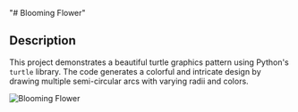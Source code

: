 "# Blooming Flower" 


## Description
This project demonstrates a beautiful turtle graphics pattern using Python's `turtle` library.
The code generates a colorful and intricate design by drawing multiple semi-circular arcs with varying radii and colors.

![Blooming Flower](Blooming_Flower.png)
